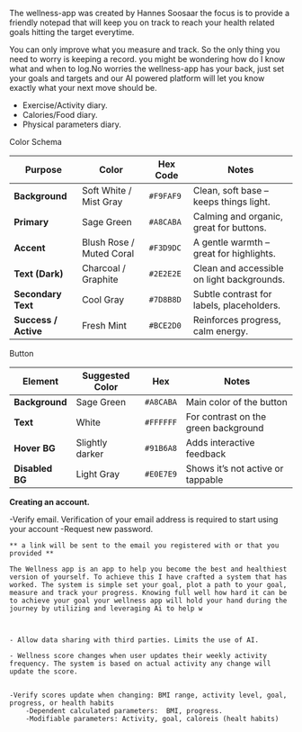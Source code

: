 

The wellness-app  was created by Hannes Soosaar the focus is to provide a friendly notepad that will keep you on track to reach your health related goals hitting the target everytime.

You can only improve what you measure and track. So the only thing you need to worry is keeping a record. you might be wondering how do I know what and when to log.No worries the wellness-app has your back, just set your goals and targets and our AI powered platform will let you know exactly what your next move should be. 

- Exercise/Activity diary. 
- Calories/Food diary.
- Physical parameters diary.





Color Schema

| Purpose              | Color                    | Hex Code  | Notes                                      |
| -------------------- | ------------------------ | --------- | ------------------------------------------ |
| **Background**       | Soft White / Mist Gray   | `#F9FAF9` | Clean, soft base – keeps things light.     |
| **Primary**          | Sage Green               | `#A8CABA` | Calming and organic, great for buttons.    |
| **Accent**           | Blush Rose / Muted Coral | `#F3D9DC` | A gentle warmth – great for highlights.    |
| **Text (Dark)**      | Charcoal / Graphite      | `#2E2E2E` | Clean and accessible on light backgrounds. |
| **Secondary Text**   | Cool Gray                | `#7D8B8D` | Subtle contrast for labels, placeholders.  |
| **Success / Active** | Fresh Mint               | `#BCE2D0` | Reinforces progress, calm energy.          |

Button

| Element         | Suggested Color | Hex       | Notes                                |
| --------------- | --------------- | --------- | ------------------------------------ |
| **Background**  | Sage Green      | `#A8CABA` | Main color of the button             |
| **Text**        | White           | `#FFFFFF` | For contrast on the green background |
| **Hover BG**    | Slightly darker | `#91B6A8` | Adds interactive feedback            |
| **Disabled BG** | Light Gray      | `#E0E7E9` | Shows it’s not active or tappable    |



**Creating an account.**

-Verify email.
    Verification of your email address is required to start using your account
-Request new password.

    ** a link will be sent to the email you registered with or that you provided **

    The Wellness app is an app to help you become the best and healthiest version of yourself. To achieve this I have crafted a system that has worked. The system is simple set your goal, plot a path to your goal, measure and track your progress. Knowing full well how hard it can be to achieve your goal your wellness app will hold your hand during the journey by utilizing and leveraging Ai to help w



    - Allow data sharing with third parties. Limits the use of AI.

    - Wellness score changes when user updates their weekly activity frequency. The system is based on actual activity any change will update the score.


    -Verify scores update when changing: BMI range, activity level, goal, progress, or health habits
        -Dependent calculated parameters:  BMI, progress.
        -Modifiable parameters: Activity, goal, caloreis (healt habits)